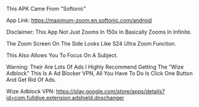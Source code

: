 This APK Came From "Softonic"

App Link: https://maximum-zoom.en.softonic.com/android

Disclaimer: This App Not Just Zooms In 150x In Basically Zooms In Infinite.

 The Zoom Screen On The Side Looks Like S24 Ultra Zoom Function.

 This Also Allows You To Focus On A Subject.

 Warning: Their Are Lots Of Ads I Highly Recommend Getting The "Wize Adblock" This Is A Ad Blocker VPN, All You Have To Do Is Click One Button And Get Rid Of Ads.

 Wize Adblock VPN: https://play.google.com/store/apps/details?id=com.fulldive.extension.adshield.dnschanger
